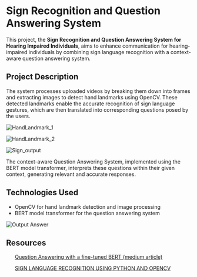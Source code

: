 <!DOCTYPE html>
<html lang="en">
<head>
    <meta charset="UTF-8">
    <meta name="viewport" content="width=device-width, initial-scale=1.0">
   
</head>
<body>
    <h1>Sign Recognition and Question Answering System </h1>
    <p>
        This project, the <strong>Sign Recognition and Question Answering System for Hearing Impaired Individuals</strong>, aims to enhance communication for hearing-impaired individuals by combining sign language recognition with a context-aware question answering system.
    </p>
    <h2>Project Description</h2>
    <p>
        The system processes uploaded videos by breaking them down into frames and extracting images to detect hand landmarks using OpenCV. These detected landmarks enable the accurate recognition of sign language gestures, which are then translated into corresponding questions posed by the users.
    </p>
   <p>
        <img src="https://private-user-images.githubusercontent.com/133969661/358854271-1566f287-ffff-4439-ae52-d32801bfbb20.png?jwt=eyJhbGciOiJIUzI1NiIsInR5cCI6IkpXVCJ9.eyJpc3MiOiJnaXRodWIuY29tIiwiYXVkIjoicmF3LmdpdGh1YnVzZXJjb250ZW50LmNvbSIsImtleSI6ImtleTUiLCJleHAiOjE3MjM5MDkwMjQsIm5iZiI6MTcyMzkwODcyNCwicGF0aCI6Ii8xMzM5Njk2NjEvMzU4ODU0MjcxLTE1NjZmMjg3LWZmZmYtNDQzOS1hZTUyLWQzMjgwMWJmYmIyMC5wbmc_WC1BbXotQWxnb3JpdGhtPUFXUzQtSE1BQy1TSEEyNTYmWC1BbXotQ3JlZGVudGlhbD1BS0lBVkNPRFlMU0E1M1BRSzRaQSUyRjIwMjQwODE3JTJGdXMtZWFzdC0xJTJGczMlMkZhd3M0X3JlcXVlc3QmWC1BbXotRGF0ZT0yMDI0MDgxN1QxNTMyMDRaJlgtQW16LUV4cGlyZXM9MzAwJlgtQW16LVNpZ25hdHVyZT1iMTdmZTFiZmRmYjIzMjVmYTRjOGI3M2NlOTc4Y2Q5MjVkYTdhM2QzMmRiNjA5NDc1MWVlNGM1YzRjZWUxNThiJlgtQW16LVNpZ25lZEhlYWRlcnM9aG9zdCZhY3Rvcl9pZD0wJmtleV9pZD0wJnJlcG9faWQ9MCJ9.Yn0fcv7fAjDyc7CKYxi0GdfrZhPJA8wjTwXRyiD0uPI" alt="HandLandmark_1">
    </p>
  <p>
        <img src="https://private-user-images.githubusercontent.com/133969661/358854361-d79ed8b4-5742-44bd-8e82-f63384b16dd3.png?jwt=eyJhbGciOiJIUzI1NiIsInR5cCI6IkpXVCJ9.eyJpc3MiOiJnaXRodWIuY29tIiwiYXVkIjoicmF3LmdpdGh1YnVzZXJjb250ZW50LmNvbSIsImtleSI6ImtleTUiLCJleHAiOjE3MjM5MDkwMjQsIm5iZiI6MTcyMzkwODcyNCwicGF0aCI6Ii8xMzM5Njk2NjEvMzU4ODU0MzYxLWQ3OWVkOGI0LTU3NDItNDRiZC04ZTgyLWY2MzM4NGIxNmRkMy5wbmc_WC1BbXotQWxnb3JpdGhtPUFXUzQtSE1BQy1TSEEyNTYmWC1BbXotQ3JlZGVudGlhbD1BS0lBVkNPRFlMU0E1M1BRSzRaQSUyRjIwMjQwODE3JTJGdXMtZWFzdC0xJTJGczMlMkZhd3M0X3JlcXVlc3QmWC1BbXotRGF0ZT0yMDI0MDgxN1QxNTMyMDRaJlgtQW16LUV4cGlyZXM9MzAwJlgtQW16LVNpZ25hdHVyZT1hNmU5YTkxMWI4NTQzOTdjZWJlYmU1OGRhN2IwMmI0YmQ0NTY5ZjhjNmRkOTdkYTgxODhhYWQ0MzFiYmNkMDJmJlgtQW16LVNpZ25lZEhlYWRlcnM9aG9zdCZhY3Rvcl9pZD0wJmtleV9pZD0wJnJlcG9faWQ9MCJ9.1oB2hJayvOfVN0YeVWaXgFZfrKGc0KEhphzjC0orLWQ" alt="HandLandmark_2">
    </p>
  <p>
        <img src="https://private-user-images.githubusercontent.com/133969661/358854279-54b8cdc0-9817-466f-81f4-d5d080dc8808.png?jwt=eyJhbGciOiJIUzI1NiIsInR5cCI6IkpXVCJ9.eyJpc3MiOiJnaXRodWIuY29tIiwiYXVkIjoicmF3LmdpdGh1YnVzZXJjb250ZW50LmNvbSIsImtleSI6ImtleTUiLCJleHAiOjE3MjM5MDkwMjQsIm5iZiI6MTcyMzkwODcyNCwicGF0aCI6Ii8xMzM5Njk2NjEvMzU4ODU0Mjc5LTU0YjhjZGMwLTk4MTctNDY2Zi04MWY0LWQ1ZDA4MGRjODgwOC5wbmc_WC1BbXotQWxnb3JpdGhtPUFXUzQtSE1BQy1TSEEyNTYmWC1BbXotQ3JlZGVudGlhbD1BS0lBVkNPRFlMU0E1M1BRSzRaQSUyRjIwMjQwODE3JTJGdXMtZWFzdC0xJTJGczMlMkZhd3M0X3JlcXVlc3QmWC1BbXotRGF0ZT0yMDI0MDgxN1QxNTMyMDRaJlgtQW16LUV4cGlyZXM9MzAwJlgtQW16LVNpZ25hdHVyZT0zNmE2YmMzYTc1YzZmYTAyMGQ0OTc1MmZmNTQxMDg0NzQxMmZjNzYxN2I4MTBmZjRhYjA2NzExODI1YzM2Y2IxJlgtQW16LVNpZ25lZEhlYWRlcnM9aG9zdCZhY3Rvcl9pZD0wJmtleV9pZD0wJnJlcG9faWQ9MCJ9.1AzS7f12kumalhTxgsE4fitYzpC6coYpElYWLpyCUCM" alt="Sign_output">
    </p>
    <p>
        The context-aware Question Answering System, implemented using the BERT model transformer, interprets these questions within their given context, generating relevant and accurate responses.
    </p>
    <h2>Technologies Used</h2>
    <ul>
        <li>OpenCV for hand landmark detection and image processing</li>
        <li>BERT model transformer for the question answering system</li>
    </ul>
    <p>
        <img src="https://private-user-images.githubusercontent.com/133969661/358854284-4568ba66-a155-4efc-9c5c-082878c72cba.png?jwt=eyJhbGciOiJIUzI1NiIsInR5cCI6IkpXVCJ9.eyJpc3MiOiJnaXRodWIuY29tIiwiYXVkIjoicmF3LmdpdGh1YnVzZXJjb250ZW50LmNvbSIsImtleSI6ImtleTUiLCJleHAiOjE3MjM5MDkwMjQsIm5iZiI6MTcyMzkwODcyNCwicGF0aCI6Ii8xMzM5Njk2NjEvMzU4ODU0Mjg0LTQ1NjhiYTY2LWExNTUtNGVmYy05YzVjLTA4Mjg3OGM3MmNiYS5wbmc_WC1BbXotQWxnb3JpdGhtPUFXUzQtSE1BQy1TSEEyNTYmWC1BbXotQ3JlZGVudGlhbD1BS0lBVkNPRFlMU0E1M1BRSzRaQSUyRjIwMjQwODE3JTJGdXMtZWFzdC0xJTJGczMlMkZhd3M0X3JlcXVlc3QmWC1BbXotRGF0ZT0yMDI0MDgxN1QxNTMyMDRaJlgtQW16LUV4cGlyZXM9MzAwJlgtQW16LVNpZ25hdHVyZT1jYWQwOTQ2NGY1Y2EyN2IzMDViYmQ2NGI3MTYxZmJiMTRjYTcxNzgwNzE2ODM0Nzk5MTJlMTY4YWQ0ZDRhYzk5JlgtQW16LVNpZ25lZEhlYWRlcnM9aG9zdCZhY3Rvcl9pZD0wJmtleV9pZD0wJnJlcG9faWQ9MCJ9.k9DoXQ_by32IyIQ9VCoX5jakYpqVNK9X4DhUlENhDLs" alt="Output Answer">
    </p>
<h2>Resources</h2>
    <ul>
        <a href="https://towardsdatascience.com/question-answering-with-a-fine-tuned-bert-bc4dafd45626">Question Answering with a fine-tuned BERT (medium article)</a>
    </ul>
    <ul>
        <a href="https://www.irjmets.com/uploadedfiles/paper/issue_2_february_2022/19203/final/fin_irjmets1645622414.pdf">SIGN LANGUAGE RECOGNITION USING PYTHON AND OPENCV</a>
    </ul>
</body>
</html>
